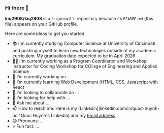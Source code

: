 ### Hi there 👋


**kiq2908/kiq2908** is a ✨ _special_ ✨ repository because its `README.md` (this file) appears on your GitHub profile.

Here are some ideas to get you started:
- 📚 I'm currently studying Computer Science at University of Cincinnati and pushing myself to learn new technologies outside of my academic curriculum. My graduation date expected to be in April 2026
- 👨‍🏫 I'm currently working as a Program Coordinator and Workshop Instructor for Coding Workshop for COllege of Engineering and Applied Science
- 🔭 I’m currently working on ...
- 🌱 I’m currently learning Web Development (HTML, CSS, Javascript with React
- 👯 I’m looking to collaborate on ...
- 🤔 I’m looking for help with ...
- 💬 Ask me about ...
- 📫 How to reach me: Here is my [Linkedin](linkedin.com/in/quoc-huynh-uc "Quoc Huynh's LinkedIn) and my [Email address](mailto:huynhqk@mail.uc.edu)
- 😄 Pronouns: ...
- ⚡ Fun fact: ...
